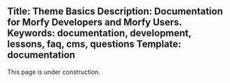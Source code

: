 Title: Theme Basics
Description: Documentation for Morfy Developers and Morfy Users.
Keywords: documentation, development, lessons, faq, cms, questions
Template: documentation
----

This page is under construction.
